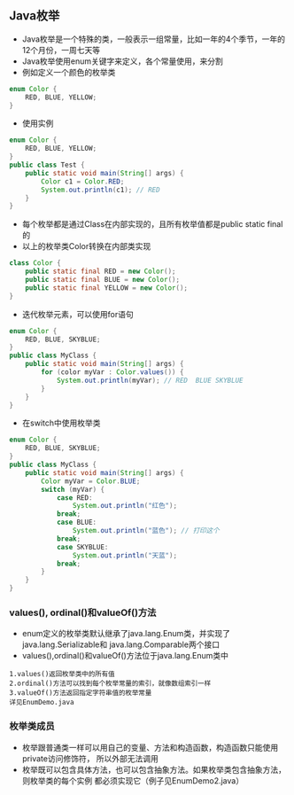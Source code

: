 ## Java枚举
- Java枚举是一个特殊的类，一般表示一组常量，比如一年的4个季节，一年的12个月份，一周七天等
- Java枚举使用enum关键字来定义，各个常量使用，来分割
- 例如定义一个颜色的枚举类
```java
enum Color {
    RED, BLUE, YELLOW;
}
```
- 使用实例
```java
enum Color {
    RED, BLUE, YELLOW;
}
public class Test {
    public static void main(String[] args) {
        Color c1 = Color.RED;
        System.out.println(c1); // RED
    }
}
```
- 每个枚举都是通过Class在内部实现的，且所有枚举值都是public static final的
- 以上的枚举类Color转换在内部类实现
```java
class Color {
    public static final RED = new Color();
    public static final BLUE = new Color();
    public static final YELLOW = new Color();
}
```
- 迭代枚举元素，可以使用for语句
```java
enum Color {
    RED, BLUE, SKYBLUE;
}
public class MyClass {
    public static void main(String[] args) {
        for (color myVar : Color.values()) {
            System.out.println(myVar); // RED  BLUE SKYBLUE
        }
    }
}
```
- 在switch中使用枚举类
```java
enum Color {
    RED, BLUE, SKYBLUE;
}
public class MyClass {
    public static void main(String[] args) {
        Color myVar = Color.BLUE;
        switch (myVar) {
            case RED:
                System.out.println("红色");
            break;
            case BLUE:
                System.out.println("蓝色"); // 打印这个
            break;
            case SKYBLUE: 
                System.out.println("天蓝");
            break;
        }
    }
}
```

### values(), ordinal()和valueOf()方法
- enum定义的枚举类默认继承了java.lang.Enum类，并实现了java.lang.Serializable和
  java.lang.Comparable两个接口
- values(),ordinal()和valueOf()方法位于java.lang.Enum类中
```text
1.values()返回枚举类中的所有值
2.ordinal()方法可以找到每个枚举常量的索引，就像数组索引一样
3.valueOf()方法返回指定字符串值的枚举常量
详见EnumDemo.java
```

### 枚举类成员
- 枚举跟普通类一样可以用自己的变量、方法和构造函数，构造函数只能使用private访问修饰符，
  所以外部无法调用
- 枚举既可以包含具体方法，也可以包含抽象方法。如果枚举类包含抽象方法，则枚举类的每个实例
  都必须实现它（例子见EnumDemo2.java）
